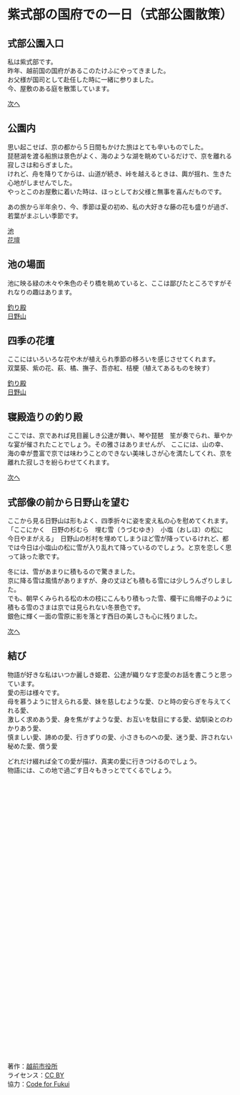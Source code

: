 # 紫式部の国府での一日（式部公園散策）

## 式部公園入口
私は紫式部です。  
昨年、越前国の国府があるこのたけふにやってきました。  
お父様が国司として赴任した時に一緒に参りました。  
今、屋敷のある庭を散策しています。  

[次へ](#公園内)

## 公園内
<!-- 下向の旅の映像 -->
思い起こせば、京の都から５日間もかけた旅はとても辛いものでした。  
琵琶湖を渡る船旅は景色がよく、海のような湖を眺めているだけで、京を離れる寂しさは和らぎました。  
けれど、舟を降りてからは、山道が続き、峠を越えるときは、輿が揺れ、生きた心地がしませんでした。  
やっとこのお屋敷に着いた時は、ほっとしてお父様と無事を喜んだものです。  

あの旅から半年余り、今、季節は夏の初め、私の大好きな藤の花も盛りが過ぎ、若葉がまぶしい季節です。

[池](#池の場面)  
[花壇](#式の花壇)

## 池の場面
池に映る緑の木々や朱色のそり橋を眺めていると、ここは鄙びたところですがそれなりの趣はあります。

[釣り殿](#寝殿造りの釣り殿)  
[日野山](#式部像の前から日野山を望む)

## 四季の花壇
ここにはいろいろな花や木が植えられ季節の移ろいを感じさせてくれます。  
双葉葵、紫の花、萩、橘、撫子、吾亦紅、桔梗（植えてあるものを映す）

[釣り殿](#寝殿造りの釣り殿)  
[日野山](#式部像の前から日野山を望む)

## 寝殿造りの釣り殿
ここでは、京であれば見目麗しき公達が舞い、琴や琵琶　笙が奏でられ、華やかな宴が催されたことでしょう。その雅さはありませんが、
ここには、山の幸、海の幸が豊富で京では味わうことのできない美味しさが心を満たしてくれ、京を離れた寂しさを紛らわせてくれます。

[次へ](#結び)

## 式部像の前から日野山を望む
ここから見る日野山は形もよく、四季折々に姿を変え私の心を慰めてくれます。  
「ここにかく　日野の杉むら　埋む雪（うづむゆき）　小塩（おしほ）の松に　今日やまがえる」　日野山の杉村を埋めてしまうほど雪が降っているけれど、都では今日は小塩山の松に雪が入り乱れて降っているのでしょう。と京を恋しく思って詠った歌です。  
<!-- あれば・・・【冬の映像】 -->
冬には、雪があまりに積もるので驚きました。  
京に降る雪は風情がありますが、身の丈ほども積もる雪には少しうんざりしました。  
でも、朝早くみられる松の木の枝にこんもり積もった雪、欄干に烏帽子のように積もる雪のさまは京では見られない冬景色です。  
銀色に輝く一面の雪原に影を落とす西日の美しさも心に残りました。  

[次へ](#結び)

## 結び
物語が好きな私はいつか麗しき姫君、公達が織りなす恋愛のお話を書こうと思っています。  
愛の形は様々です。  
母を慕うように甘えられる愛、妹を慈しむような愛、ひと時の安らぎを与えてくれる愛、  
激しく求めあう愛、身を焦がすような愛、お互いを駄目にする愛、幼馴染とのわかりあう愛、  
慎ましい愛、諦めの愛、行きずりの愛、小さきものへの愛、迷う愛、許されない秘めた愛、償う愛

どれだけ綴れば全ての愛が描け、真実の愛に行きつけるのでしょう。  
物語には、この地で過ごす日々もきっとでてくるでしょう。


\
\
\
\
\
\
\
\
\
\
\
\
\
\
\
\
\
\
\
\
\
\
\
\
\
\
\
\
\
\
\
\
\
\
\
\
\
著作：[越前市役所](https://www.city.echizen.lg.jp/)  
ライセンス：[CC BY](https://creativecommons.org/licenses/by/4.0/deed.ja)  
協力：[Code for Fukui](http://code4fukui.github.io/)

